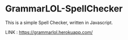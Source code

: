 # GrammarLOL-SpellChecker
This is a simple Spell Checker, written in Javascript. 

LINK : https://grammarlol.herokuapp.com/

